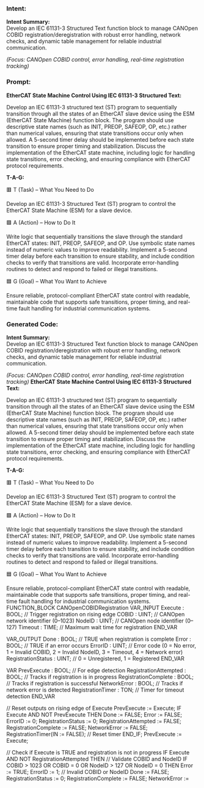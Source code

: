 ### Intent:
**Intent Summary:**  
Develop an IEC 61131-3 Structured Text function block to manage CANOpen COBID registration/deregistration with robust error handling, network checks, and dynamic table management for reliable industrial communication.  

*(Focus: CANOpen COBID control, error handling, real-time registration tracking)*

### Prompt:
**EtherCAT State Machine Control Using IEC 61131-3 Structured Text:**

Develop an IEC 61131-3 structured text (ST) program to sequentially transition through all the states of an EtherCAT slave device using the ESM (EtherCAT State Machine) function block. The program should use descriptive state names (such as INIT, PREOP, SAFEOP, OP, etc.) rather than numerical values, ensuring that state transitions occur only when allowed. A 5-second timer delay should be implemented before each state transition to ensure proper timing and stabilization. Discuss the implementation of the EtherCAT state machine, including logic for handling state transitions, error checking, and ensuring compliance with EtherCAT protocol requirements.

**T-A-G:**

🟥 T (Task) – What You Need to Do

Develop an IEC 61131-3 Structured Text (ST) program to control the EtherCAT State Machine (ESM) for a slave device.

🟩 A (Action) – How to Do It

Write logic that sequentially transitions the slave through the standard EtherCAT states: INIT, PREOP, SAFEOP, and OP. Use symbolic state names instead of numeric values to improve readability. Implement a 5-second timer delay before each transition to ensure stability, and include condition checks to verify that transitions are valid. Incorporate error-handling routines to detect and respond to failed or illegal transitions.

🟦 G (Goal) – What You Want to Achieve

Ensure reliable, protocol-compliant EtherCAT state control with readable, maintainable code that supports safe transitions, proper timing, and real-time fault handling for industrial communication systems.

### Generated Code:
**Intent Summary:**  
Develop an IEC 61131-3 Structured Text function block to manage CANOpen COBID registration/deregistration with robust error handling, network checks, and dynamic table management for reliable industrial communication.  

*(Focus: CANOpen COBID control, error handling, real-time registration tracking)*
**EtherCAT State Machine Control Using IEC 61131-3 Structured Text:**

Develop an IEC 61131-3 structured text (ST) program to sequentially transition through all the states of an EtherCAT slave device using the ESM (EtherCAT State Machine) function block. The program should use descriptive state names (such as INIT, PREOP, SAFEOP, OP, etc.) rather than numerical values, ensuring that state transitions occur only when allowed. A 5-second timer delay should be implemented before each state transition to ensure proper timing and stabilization. Discuss the implementation of the EtherCAT state machine, including logic for handling state transitions, error checking, and ensuring compliance with EtherCAT protocol requirements.

**T-A-G:**

🟥 T (Task) – What You Need to Do

Develop an IEC 61131-3 Structured Text (ST) program to control the EtherCAT State Machine (ESM) for a slave device.

🟩 A (Action) – How to Do It

Write logic that sequentially transitions the slave through the standard EtherCAT states: INIT, PREOP, SAFEOP, and OP. Use symbolic state names instead of numeric values to improve readability. Implement a 5-second timer delay before each transition to ensure stability, and include condition checks to verify that transitions are valid. Incorporate error-handling routines to detect and respond to failed or illegal transitions.

🟦 G (Goal) – What You Want to Achieve

Ensure reliable, protocol-compliant EtherCAT state control with readable, maintainable code that supports safe transitions, proper timing, and real-time fault handling for industrial communication systems.
FUNCTION_BLOCK CANOpenCOBIDRegistration
VAR_INPUT
    Execute : BOOL; // Trigger registration on rising edge
    COBID : UINT;   // CANOpen network identifier (0–1023)
    NodeID : UINT;   // CANOpen node identifier (0–127)
    Timeout : TIME;  // Maximum wait time for registration
END_VAR

VAR_OUTPUT
    Done : BOOL;     // TRUE when registration is complete
    Error : BOOL;    // TRUE if an error occurs
    ErrorID : UINT;  // Error code (0 = No error, 1 = Invalid COBID, 2 = Invalid NodeID, 3 = Timeout, 4 = Network error)
    RegistrationStatus : UINT; // 0 = Unregistered, 1 = Registered
END_VAR

VAR
    PrevExecute : BOOL; // For edge detection
    RegistrationAttempted : BOOL; // Tracks if registration is in progress
    RegistrationComplete : BOOL; // Tracks if registration is successful
    NetworkError : BOOL; // Tracks if network error is detected
    RegistrationTimer : TON; // Timer for timeout detection
END_VAR

// Reset outputs on rising edge of Execute
PrevExecute := Execute;
IF Execute AND NOT PrevExecute THEN
    Done := FALSE;
    Error := FALSE;
    ErrorID := 0;
    RegistrationStatus := 0;
    RegistrationAttempted := FALSE;
    RegistrationComplete := FALSE;
    NetworkError := FALSE;
    RegistrationTimer(IN := FALSE); // Reset timer
END_IF;
PrevExecute := Execute;

// Check if Execute is TRUE and registration is not in progress
IF Execute AND NOT RegistrationAttempted THEN
    // Validate COBID and NodeID
    IF COBID > 1023 OR COBID = 0 OR NodeID > 127 OR NodeID = 0 THEN
        Error := TRUE;
        ErrorID := 1; // Invalid COBID or NodeID
        Done := FALSE;
        RegistrationStatus := 0;
        RegistrationComplete := FALSE;
        NetworkError :=
